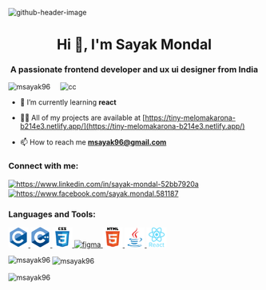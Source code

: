 ![github-header-image](https://user-images.githubusercontent.com/104641128/230281066-8e42a09b-fd71-48da-91d2-604c0eed9268.jpg)
<h1 align="center">Hi 👋, I'm Sayak Mondal</h1>
<h3 align="center">A passionate frontend developer and ux ui designer from India</h3>
<img src="https://user-images.githubusercontent.com/104641128/230281715-9f69e912-595a-4396-b116-afa6a5c6c65e.gif" alt="cc" align="right" width="400">




<p align="left"> <img src="https://komarev.com/ghpvc/?username=msayak96&label=Profile%20views&color=0e75b6&style=flat" alt="msayak96" /> </p>

- 🌱 I’m currently learning **react**

- 👨‍💻 All of my projects are available at [https://tiny-melomakarona-b214e3.netlify.app/](https://tiny-melomakarona-b214e3.netlify.app/)

- 📫 How to reach me **msayak96@gmail.com**

<h3 align="left">Connect with me:</h3>
<p align="left">
<a href="https://linkedin.com/in/https://www.linkedin.com/in/sayak-mondal-52bb7920a" target="blank"><img align="center" src="https://raw.githubusercontent.com/rahuldkjain/github-profile-readme-generator/master/src/images/icons/Social/linked-in-alt.svg" alt="https://www.linkedin.com/in/sayak-mondal-52bb7920a" height="30" width="40" /></a>
<a href="https://fb.com/https://www.facebook.com/sayak.mondal.581187" target="blank"><img align="center" src="https://raw.githubusercontent.com/rahuldkjain/github-profile-readme-generator/master/src/images/icons/Social/facebook.svg" alt="https://www.facebook.com/sayak.mondal.581187" height="30" width="40" /></a>
</p>

<h3 align="left">Languages and Tools:</h3>
<p align="left"> <a href="https://www.cprogramming.com/" target="_blank" rel="noreferrer"> <img src="https://raw.githubusercontent.com/devicons/devicon/master/icons/c/c-original.svg" alt="c" width="40" height="40"/> </a> <a href="https://www.w3schools.com/cpp/" target="_blank" rel="noreferrer"> <img src="https://raw.githubusercontent.com/devicons/devicon/master/icons/cplusplus/cplusplus-original.svg" alt="cplusplus" width="40" height="40"/> </a> <a href="https://www.w3schools.com/css/" target="_blank" rel="noreferrer"> <img src="https://raw.githubusercontent.com/devicons/devicon/master/icons/css3/css3-original-wordmark.svg" alt="css3" width="40" height="40"/> </a> <a href="https://www.figma.com/" target="_blank" rel="noreferrer"> <img src="https://www.vectorlogo.zone/logos/figma/figma-icon.svg" alt="figma" width="40" height="40"/> </a> <a href="https://www.w3.org/html/" target="_blank" rel="noreferrer"> <img src="https://raw.githubusercontent.com/devicons/devicon/master/icons/html5/html5-original-wordmark.svg" alt="html5" width="40" height="40"/> </a> <a href="https://www.java.com" target="_blank" rel="noreferrer"> <img src="https://raw.githubusercontent.com/devicons/devicon/master/icons/java/java-original.svg" alt="java" width="40" height="40"/> </a> <a href="https://reactjs.org/" target="_blank" rel="noreferrer"> <img src="https://raw.githubusercontent.com/devicons/devicon/master/icons/react/react-original-wordmark.svg" alt="react" width="40" height="40"/> </a> </p>

<p><img align="left" src="https://github-readme-stats.vercel.app/api/top-langs?username=msayak96&show_icons=true&locale=en&layout=compact" alt="msayak96" /></p>

<p>&nbsp;<img align="center" src="https://github-readme-stats.vercel.app/api?username=msayak96&show_icons=true&locale=en" alt="msayak96" /></p>

<p><img align="center" src="https://github-readme-streak-stats.herokuapp.com/?user=msayak96&" alt="msayak96" /></p>
